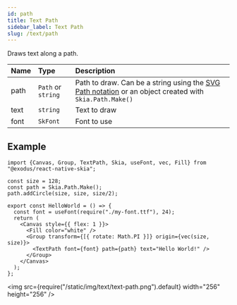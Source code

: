 ```yaml
---
id: path
title: Text Path
sidebar_label: Text Path
slug: /text/path
---
```


Draws text along a path.

| Name        | Type               |  Description                                                 |
|:------------|:-------------------|:-------------------------------------------------------------|
| path        | `Path` or `string` | Path to draw. Can be a string using the [SVG Path notation](https://developer.mozilla.org/en-US/docs/Web/SVG/Tutorial/Paths#line_commands) or an object created with `Skia.Path.Make()` |
| text        | `string`           | Text to draw                                                 |
| font        | `SkFont`             | Font to use                                                  |

## Example

```tsx twoslash
import {Canvas, Group, TextPath, Skia, useFont, vec, Fill} from "@exodus/react-native-skia";

const size = 128;
const path = Skia.Path.Make();
path.addCircle(size, size, size/2);

export const HelloWorld = () => {
  const font = useFont(require("./my-font.ttf"), 24);
  return (
    <Canvas style={{ flex: 1 }}>
      <Fill color="white" />
      <Group transform={[{ rotate: Math.PI }]} origin={vec(size, size)}>
        <TextPath font={font} path={path} text="Hello World!" />
      </Group>
    </Canvas>
  );
};
```

<img src={require("/static/img/text/text-path.png").default} width="256" height="256" />